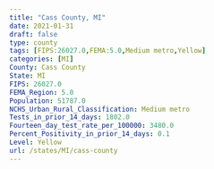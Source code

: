 ```yaml
---
title: "Cass County, MI"
date: 2021-01-31
draft: false
type: county
tags: [FIPS:26027.0,FEMA:5.0,Medium metro,Yellow]
categories: [MI]
County: Cass County
State: MI
FIPS: 26027.0
FEMA_Region: 5.0
Population: 51787.0
NCHS_Urban_Rural_Classification: Medium metro
Tests_in_prior_14_days: 1802.0
Fourteen_day_test_rate_per_100000: 3480.0
Percent_Positivity_in_prior_14_days: 0.1
Level: Yellow
url: /states/MI/cass-county
---
```



